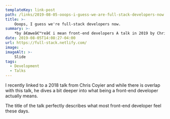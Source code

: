 ```yaml
---
templateKey: link-post
path: /links/2019-08-05-ooops-i-guess-we-are-full-stack-developers-now
title: >-
    Ooops, I guess we're full-stack developers now.
summary: >-
    *by â€œweâ€™reâ€ i mean front-end developers A talk in 2019 by Chris Coyier // chriscoyier.net 
date: 2019-08-05T14:08:27-04:00
url: https://full-stack.netlify.com/
image: .
imageAlt: >-
    Slide
tags:
  - Development
  - Talks
---
```

I recently linked to a 2018 talk from Chris Coyier and while there is overlap with this talk, he dives a bit deeper into what being a front-end developer actually means. 

The title of the talk perfectly describes what most front-end developer feel these days.